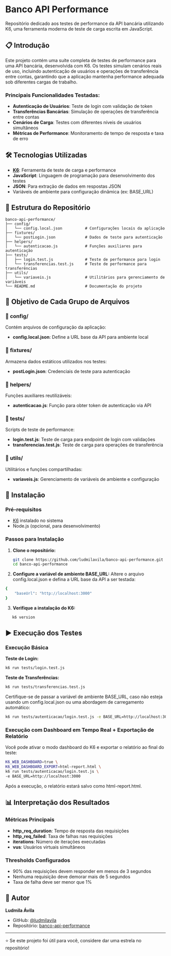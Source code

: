# Banco API Performance

Repositório dedicado aos testes de performance da API bancária utilizando K6, uma ferramenta moderna de teste de carga escrita em JavaScript.

## 📋 Introdução

Este projeto contém uma suíte completa de testes de performance para uma API bancária, desenvolvida com K6. Os testes simulam cenários reais de uso, incluindo autenticação de usuários e operações de transferência entre contas, garantindo que a aplicação mantenha performance adequada sob diferentes cargas de trabalho.

### Principais Funcionalidades Testadas:
- **Autenticação de Usuários**: Teste de login com validação de token
- **Transferências Bancárias**: Simulação de operações de transferência entre contas
- **Cenários de Carga**: Testes com diferentes níveis de usuários simultâneos
- **Métricas de Performance**: Monitoramento de tempo de resposta e taxa de erro

## 🛠️ Tecnologias Utilizadas

- **[K6](https://k6.io/)**: Ferramenta de teste de carga e performance
- **JavaScript**: Linguagem de programação para desenvolvimento dos testes
- **JSON**: Para extração de dados em respostas JSON
- Variáveis de ambiente para configuração dinâmica (ex: BASE_URL)

## 📁 Estrutura do Repositório

```
banco-api-performance/
├── config/
│   └── config.local.json          # Configurações locais da aplicação
├── fixtures/
│   └── postLogin.json             # Dados de teste para autenticação
├── helpers/
│   └── autenticacao.js            # Funções auxiliares para autenticação
├── tests/
│   ├── login.test.js              # Teste de performance para login
│   └── transferencias.test.js     # Teste de performance para transferências
├── utils/
│   └── variaveis.js               # Utilitários para gerenciamento de variáveis
└── README.md                      # Documentação do projeto
```

## 🎯 Objetivo de Cada Grupo de Arquivos

### 📂 **config/**
Contém arquivos de configuração da aplicação:
- **config.local.json**: Define a URL base da API para ambiente local

### 📂 **fixtures/**
Armazena dados estáticos utilizados nos testes:
- **postLogin.json**: Credenciais de teste para autenticação

### 📂 **helpers/**
Funções auxiliares reutilizáveis:
- **autenticacao.js**: Função para obter token de autenticação via API

### 📂 **tests/**
Scripts de teste de performance:
- **login.test.js**: Teste de carga para endpoint de login com validações
- **transferencias.test.js**: Teste de carga para operações de transferência

### 📂 **utils/**
Utilitários e funções compartilhadas:
- **variaveis.js**: Gerenciamento de variáveis de ambiente e configuração

## 🚀 Instalação

### Pré-requisitos
- [K6](https://k6.io/docs/getting-started/installation/) instalado no sistema
- Node.js (opcional, para desenvolvimento)

### Passos para Instalação

1. **Clone o repositório:**
   ```bash
   git clone https://github.com/ludmilavila/banco-api-performance.git
   cd banco-api-performance
   ```

2. **Configure a variável de ambiente BASE_URL:**
Altere o arquivo config.local.json e defina a URL base da API a ser testada:

```bash
{
    "baseUrl": "http://localhost:3000"
}
```

3. **Verifique a instalação do K6:**
```bash
   k6 version
```

## ▶️ Execução dos Testes

### Execução Básica

**Teste de Login:**
```bash
k6 run tests/login.test.js
```

**Teste de Transferências:**
```bash
k6 run tests/transferencias.test.js
```

Certifique-se de passar a variável de ambiente BASE_URL, caso não esteja usando um config.local.json ou uma abordagem de carregamento automático:

```bash
k6 run tests/autenticacao/login.test.js -e BASE_URL=http://localhost:3000
```

### Execução com Dashboard em Tempo Real + Exportação de Relatório

Você pode ativar o modo dashboard do K6 e exportar o relatório ao final do teste:

```bash
K6_WEB_DASHBOARD=true \
K6_WEB_DASHBOARD_EXPORT=html-report.html \
k6 run tests/autenticacao/login.test.js \
-e BASE_URL=http://localhost:3000
```

Após a execução, o relatório estará salvo como html-report.html.


## 📊 Interpretação dos Resultados

### Métricas Principais
- **http_req_duration**: Tempo de resposta das requisições
- **http_req_failed**: Taxa de falhas nas requisições
- **iterations**: Número de iterações executadas
- **vus**: Usuários virtuais simultâneos

### Thresholds Configurados
- 90% das requisições devem responder em menos de 3 segundos
- Nenhuma requisição deve demorar mais de 5 segundos
- Taxa de falha deve ser menor que 1%


## 👥 Autor

**Ludmila Ávila**
- GitHub: [@ludmilavila](https://github.com/ludmilavila)
- Repositório: [banco-api-performance](https://github.com/ludmilavila/banco-api-performance)

---

⭐ Se este projeto foi útil para você, considere dar uma estrela no repositório!
